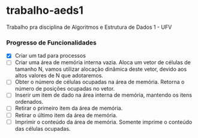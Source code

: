 # trabalho-aeds1

Trabalho pra disciplina de Algoritmos e Estrutura de Dados 1 - UFV

### Progresso de Funcionalidades

* [x] Criar um tad para processos
* [ ] Criar uma área de memória interna vazia. Aloca um vetor de células de tamanho N, vamos utilizar alocação dinâmica deste vetor, devido aos altos valores de N que adotaremos.
* [ ] Obter o número de células ocupadas na área de memória. Retorna o número de posições ocupadas no vetor.
* [ ] Inserir um item de dado na área interna de memória, mantendo os itens ordenados.
* [ ] Retirar o primeiro item da área de memória.
* [ ] Retirar o último item da área de memória.
* [ ] Imprimir o conteúdo da área de memória. Somente imprime o conteúdo das células
ocupadas.
